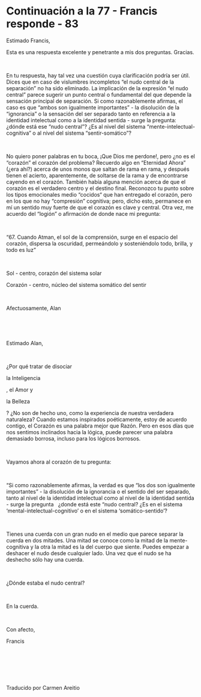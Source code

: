 # Continuación a la 77 - Francis responde - 83



Estimado Francis,&nbsp;



Esta es una respuesta excelente y penetrante a mis dos preguntas. Gracias.






&nbsp;






En tu respuesta, hay tal vez una cuesti&oacute;n cuya clarificaci&oacute;n podr&iacute;a ser &uacute;til. Dices que en caso de vislumbres incompletos &ldquo;el nudo central de la separaci&oacute;n&rdquo; no ha sido eliminado. La implicaci&oacute;n de la expresi&oacute;n &ldquo;el nudo central&rdquo; parece sugerir un punto central o fundamental del que depende la sensaci&oacute;n principal de separaci&oacute;n. Si como razonablemente afirmas, el caso es que &ldquo;ambos son igualmente importantes&rdquo; - la disoluci&oacute;n de la &ldquo;ignorancia&rdquo; o la sensaci&oacute;n del ser separado tanto en referencia a la identidad intelectual como a la identidad sentida - surge la pregunta: &iquest;d&oacute;nde est&aacute; ese &ldquo;nudo central&rdquo;? &iquest;Es al nivel del sistema &ldquo;mente-intelectual-cognitiva&rdquo; o al nivel del sistema &ldquo;sentir-som&aacute;tico&rdquo;?






&nbsp;






No quiero poner palabras en tu boca, &iexcl;Que Dios me perdone!, pero &iquest;no es el &ldquo;coraz&oacute;n&rdquo; el coraz&oacute;n del problema? Recuerdo algo en &ldquo;Eternidad Ahora&rdquo; (&iquest;era ah&iacute;?) acerca de unos monos que saltan de rama en rama, y despu&eacute;s tienen el acierto, aparentemente, de soltarse de la rama y de encontrarse cayendo en el coraz&oacute;n. Tambi&eacute;n hab&iacute;a alguna menci&oacute;n acerca de que el coraz&oacute;n es el verdadero centro y el destino final. Reconozco tu punto sobre los tipos emocionales medio &ldquo;cocidos&ldquo; que han entregado el coraz&oacute;n, pero en los que no hay &ldquo;compresi&oacute;n&rdquo; cognitiva; pero, dicho esto, permanece en m&iacute; un sentido muy fuerte de que el coraz&oacute;n es clave y central. Otra vez, me acuerdo del &ldquo;logi&oacute;n&rdquo; o afirmaci&oacute;n de donde nace mi pregunta:






&nbsp;






&ldquo;67. Cuando Atman, el sol de la comprensi&oacute;n, surge en el espacio del coraz&oacute;n, dispersa la oscuridad, perme&aacute;ndolo y sosteni&eacute;ndolo todo, brilla, y todo es luz&rdquo;






&nbsp;






Sol - centro, coraz&oacute;n del sistema solar





Coraz&oacute;n - centro, n&uacute;cleo del sistema som&aacute;tico del sentir






&nbsp;






Afectuosamente, Alan






&nbsp;







&nbsp;






Estimado Alan,






&nbsp;






&iquest;Por qu&eacute; tratar de disociar 





la Inteligencia




, el Amor y 




la Belleza





? &iquest;No son de hecho uno, como la experiencia de nuestra verdadera naturaleza? Cuando estamos inspirados po&eacute;ticamente, estoy de acuerdo contigo, el Coraz&oacute;n es una palabra mejor que Raz&oacute;n. Pero en esos d&iacute;as que nos sentimos inclinados hacia la l&oacute;gica, puede parecer una palabra demasiado borrosa, incluso para los l&oacute;gicos borrosos.






&nbsp;






Vayamos ahora al coraz&oacute;n de tu pregunta:






&nbsp;






&ldquo;Si como razonablemente afirmas, la verdad es que &ldquo;los dos son igualmente importantes&rdquo; - la disoluci&oacute;n de la ignorancia o el sentido del ser separado, tanto al nivel de la identidad intelectual como al nivel de la identidad sentida - surge la pregunta
&nbsp; 
&iquest;donde est&aacute; este &ldquo;nudo central? &iquest;Es en el sistema &lsquo;mental-intelectual-cognitivo&rsquo; o en el sistema &lsquo;som&aacute;tico-sentido&rsquo;?






&nbsp;






Tienes una cuerda con un gran nudo en el medio que parece separar la cuerda en dos mitades. Una mitad se conoce como la mitad de la mente-cognitiva y la otra la mitad es la del cuerpo que siente. Puedes empezar a deshacer el nudo desde cualquier lado. Una vez que el nudo se ha deshecho s&oacute;lo hay una cuerda. 






&nbsp;






&iquest;D&oacute;nde estaba el nudo central?






&nbsp;






En la cuerda.






&nbsp;






Con afecto, 





Francis






&nbsp;







&nbsp;







&nbsp;






Traducido por Carmen Areitio







